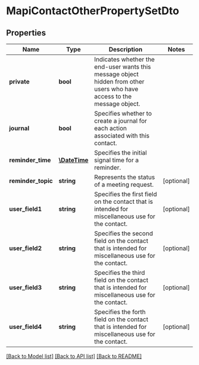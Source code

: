 # MapiContactOtherPropertySetDto

## Properties
Name | Type | Description | Notes
------------ | ------------- | ------------- | -------------
**private** | **bool** | Indicates whether the end-user wants this message object hidden from other users who have access to the message object. | 
**journal** | **bool** | Specifies whether to create a journal for each action associated with this contact. | 
**reminder_time** | [**\DateTime**](\DateTime.md) | Specifies the initial signal time for a reminder. | 
**reminder_topic** | **string** | Represents the status of a meeting request. | [optional] 
**user_field1** | **string** | Specifies the first field on the contact that is intended for miscellaneous use for the contact. | [optional] 
**user_field2** | **string** | Specifies the second field on the contact that is intended for miscellaneous use for the contact. | [optional] 
**user_field3** | **string** | Specifies the third field on the contact that is intended for miscellaneous use for the contact. | [optional] 
**user_field4** | **string** | Specifies the forth field on the contact that is intended for miscellaneous use for the contact. | [optional] 



[[Back to Model list]](README.md#documentation-for-models) [[Back to API list]](README.md#documentation-for-api-endpoints) [[Back to README]](README.md)


